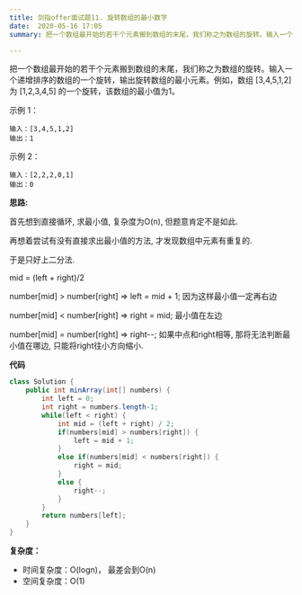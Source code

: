 ```yaml
---
title: 剑指offer面试题11. 旋转数组的最小数字
date:  2020-05-16 17:05
summary: 把一个数组最开始的若干个元素搬到数组的末尾，我们称之为数组的旋转。输入一个递增排序的数组的一个旋转，输出旋转数组的最小元素。例如，数组 [3,4,5,1,2] 为 [1,2,3,4,5] 的一个旋转，该数组的最小值为1。  

---
```


把一个数组最开始的若干个元素搬到数组的末尾，我们称之为数组的旋转。输入一个递增排序的数组的一个旋转，输出旋转数组的最小元素。例如，数组 [3,4,5,1,2] 为 [1,2,3,4,5] 的一个旋转，该数组的最小值为1。  

示例 1：

```
输入：[3,4,5,1,2]
输出：1
```

示例 2：

```
输入：[2,2,2,0,1]
输出：0
```



**思路:** 

首先想到直接循环, 求最小值, 复杂度为O(n), 但题意肯定不是如此. 

再想着尝试有没有直接求出最小值的方法, 才发现数组中元素有重复的. 



于是只好上二分法. 

mid = (left + right)/2

number[mid] > number[right] => left = mid + 1; 因为这样最小值一定再右边

number[mid] < number[right] => right = mid; 最小值在左边

number[mid] = number[right] => right--; 如果中点和right相等, 那将无法判断最小值在哪边, 只能将right往小方向缩小. 



**代码**

```java
class Solution {
    public int minArray(int[] numbers) {
        int left = 0;
        int right = numbers.length-1;
        while(left < right) {
            int mid = (left + right) / 2;
            if(numbers[mid] > numbers[right]) {
                left = mid + 1;
            }
            else if(numbers[mid] < numbers[right]) {
                right = mid;
            }
            else {
                right--;
            }
        }
        return numbers[left];
    }
}
```



**复杂度：**

+ 时间复杂度：O(logn)， 最差会到O(n)
+ 空间复杂度：O(1)